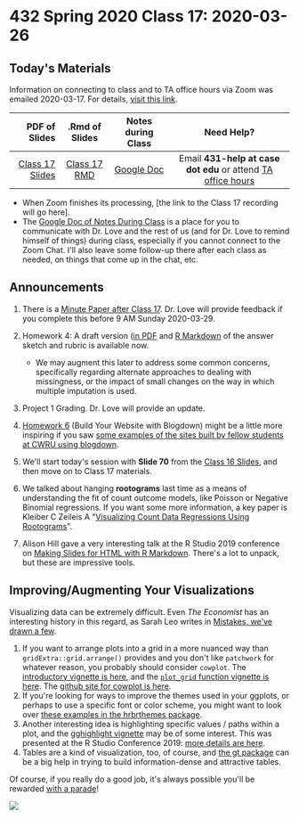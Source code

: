 # 432 Spring 2020 Class 17: 2020-03-26

## Today's Materials

Information on connecting to class and to TA office hours via Zoom was emailed 2020-03-17. For details, [visit this link](https://github.com/THOMASELOVE/2020-432/blob/master/zoom.md). 

PDF of Slides | .Rmd of Slides | Notes during Class | Need Help? 
------------: | :------------------: | :---------------------------: | :------------------------:
[Class 17 Slides](https://github.com/THOMASELOVE/2020-432/blob/master/classes/class17/432_2020_slides17.pdf) | [Class 17 RMD](https://github.com/THOMASELOVE/2020-432/blob/master/classes/class17/432_2020_slides17.Rmd) | [Google Doc](https://docs.google.com/document/d/1VpnXK654mVLJKMnbxMyhvLSEaOwyZhO2itaMf1a3N4U/edit?usp=sharing) | Email **431-help at case dot edu** or attend [TA office hours](https://github.com/THOMASELOVE/2020-432/blob/master/calendar.md#ta-office-hours)

- When Zoom finishes its processing, [the link to the Class 17 recording will go here].
- The [Google Doc of Notes During Class](https://docs.google.com/document/d/1VpnXK654mVLJKMnbxMyhvLSEaOwyZhO2itaMf1a3N4U/edit?usp=sharing) is a place for you to communicate with Dr. Love and the rest of us (and for Dr. Love to remind himself of things) during class, especially if you cannot connect to the Zoom Chat. I'll also leave some follow-up there after each class as needed, on things that come up in the chat, etc.

## Announcements

1. There is a [Minute Paper after Class 17](https://bit.ly/432-2020-minute-17). Dr. Love will provide feedback if you complete this before 9 AM Sunday 2020-03-29.

2. Homework 4: A draft version ([in PDF](https://github.com/THOMASELOVE/2020-432/blob/master/homework/hw04/sketch_hw4.pdf) and [R Markdown](https://github.com/THOMASELOVE/2020-432/blob/master/homework/hw04/sketch_hw4.Rmd) of the answer sketch and rubric is available now. 
    - We may augment this later to address some common concerns, specifically regarding alternate approaches to dealing with missingness, or the impact of small changes on the way in which multiple imputation is used.

3. Project 1 Grading. Dr. Love will provide an update.

4. [Homework 6](https://github.com/THOMASELOVE/2020-432/tree/master/homework/hw06) (Build Your Website with Blogdown) might be a little more inspiring if you saw [some examples of the sites built by fellow students at CWRU using blogdown](https://github.com/THOMASELOVE/2020-432/blob/master/homework/hw06/links.md).

5. We'll start today's session with **Slide 70** from the [Class 16 Slides](https://github.com/THOMASELOVE/2020-432/blob/master/classes/class16/432_2020_slides16.pdf), and then move on to Class 17 materials.

6. We talked about hanging **rootograms** last time as a means of understanding the fit of count outcome models, like Poisson or Negative Binomial regressions. If you want some more information, a key paper is Kleiber C Zeileis A "[Visualizing Count Data Regressions Using Rootograms](https://arxiv.org/pdf/1605.01311)".

7. Alison Hill gave a very interesting talk at the R Studio 2019 conference on [Making Slides for HTML with R Markdown](https://arm.rbind.io/slides/xaringan.html). There's a lot to unpack, but these are impressive tools.

## Improving/Augmenting Your Visualizations

Visualizing data can be extremely difficult. Even *The Economist* has an interesting history in this regard, as Sarah Leo writes in [Mistakes, we've drawn a few](https://medium.economist.com/mistakes-weve-drawn-a-few-8cdd8a42d368?gi=79a4498d7670). 

1. If you want to arrange plots into a grid in a more nuanced way than `gridExtra::grid.arrange()` provides and you don't like `patchwork` for whatever reason, you probably should consider `cowplot`. The [introductory vignette is here](https://cran.r-project.org/web/packages/cowplot/vignettes/introduction.html), and the [`plot_grid` function vignette is here](https://cran.r-project.org/web/packages/cowplot/vignettes/plot_grid.html). The [github site for cowplot is here](https://github.com/wilkelab/cowplot).
2. If you're looking for ways to improve the themes used in your ggplots, or perhaps to use a specific font or color scheme, you might want to look over [these examples in the hrbrthemes package](https://github.com/hrbrmstr/hrbrthemes).
3. Another interesting idea is highlighting specific values / paths within a plot, and the [gghighlight vignette](https://cran.r-project.org/web/packages/gghighlight/vignettes/gghighlight.html) may be of some interest. This was presented at the R Studio Conference 2019: [more details are here](https://yutani.rbind.io/post/2018-06-03-anatomy-of-gghighlight/).
4. Tables are a kind of visualization, too, of course, and [the gt package](https://github.com/rstudio/gt) can be a big help in trying to build information-dense and attractive tables.

Of course, if you really do a good job, it's always possible you'll be rewarded [with a parade](https://twitter.com/DapperHistorian/status/1111007778469040133)!

![](https://github.com/THOMASELOVE/2020-432/blob/master/classes/class17/figures/parade.png)
